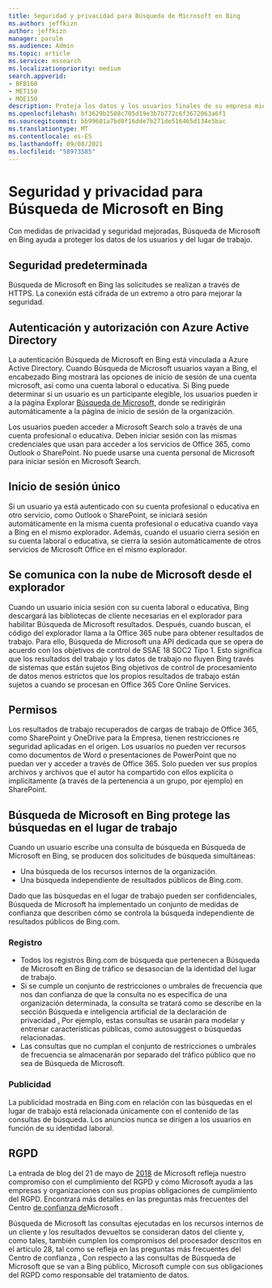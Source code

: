 ```yaml
---
title: Seguridad y privacidad para Búsqueda de Microsoft en Bing
ms.author: jeffkizn
author: jeffkizn
manager: parulm
ms.audience: Admin
ms.topic: article
ms.service: mssearch
ms.localizationpriority: medium
search.appverid:
- BFB160
- MET150
- MOE150
description: Proteja los datos y los usuarios finales de su empresa mientras proporciona información a los usuarios autorizados con Búsqueda de Microsoft en Bing
ms.openlocfilehash: bf3629b2508c705d19e3b7b772c6f3672063a6f1
ms.sourcegitcommit: bb99601a7bd0f16dde7b271de516465d134e5bac
ms.translationtype: MT
ms.contentlocale: es-ES
ms.lasthandoff: 09/08/2021
ms.locfileid: "58973585"
---
```

# <a name="security-and-privacy-for-microsoft-search-in-bing"></a>Seguridad y privacidad para Búsqueda de Microsoft en Bing

Con medidas de privacidad y seguridad mejoradas, Búsqueda de Microsoft en Bing ayuda a proteger los datos de los usuarios y del lugar de trabajo.

## <a name="secure-by-default"></a>Seguridad predeterminada

Búsqueda de Microsoft en Bing las solicitudes se realizan a través de HTTPS. La conexión está cifrada de un extremo a otro para mejorar la seguridad.
  
## <a name="authentication-and-authorization-with-azure-active-directory"></a>Autenticación y autorización con Azure Active Directory

La autenticación Búsqueda de Microsoft en Bing está vinculada a Azure Active Directory. Cuando Búsqueda de Microsoft usuarios vayan a Bing, el encabezado Bing mostrará las opciones de inicio de sesión de una cuenta microsoft, así como una cuenta laboral o educativa. Si Bing puede determinar si un usuario es un participante elegible, los usuarios pueden ir a la página Explorar [Búsqueda de Microsoft,](https://www.bing.com/business/explore) donde se redirigirán automáticamente a la página de inicio de sesión de la organización.

Los usuarios pueden acceder a Microsoft Search solo a través de una cuenta profesional o educativa. Deben iniciar sesión con las mismas credenciales que usan para acceder a los servicios de Office 365, como Outlook o SharePoint. No puede usarse una cuenta personal de Microsoft para iniciar sesión en Microsoft Search.

## <a name="single-sign-on"></a>Inicio de sesión único

Si un usuario ya está autenticado con su cuenta profesional o educativa en otro servicio, como Outlook o SharePoint, se iniciará sesión automáticamente en la misma cuenta profesional o educativa cuando vaya a Bing en el mismo explorador. Además, cuando el usuario cierra sesión en su cuenta laboral o educativa, se cierra la sesión automáticamente de otros servicios de Microsoft Office en el mismo explorador.
  
## <a name="communicates-with-the-microsoft-cloud-from-the-browser"></a>Se comunica con la nube de Microsoft desde el explorador

Cuando un usuario inicia sesión con su cuenta laboral o educativa, Bing descargará las bibliotecas de cliente necesarias en el explorador para habilitar Búsqueda de Microsoft resultados. Después, cuando buscan, el código del explorador llama a la Office 365 nube para obtener resultados de trabajo. Para ello, Búsqueda de Microsoft una API dedicada que se opera de acuerdo con los objetivos de control de SSAE 18 SOC2 Tipo 1. Esto significa que los resultados del trabajo y los datos de trabajo no fluyen Bing través de sistemas que están sujetos Bing objetivos de control de procesamiento de datos menos estrictos que los propios resultados de trabajo están sujetos a cuando se procesan en Office 365 Core Online Services.
  
## <a name="permissions"></a>Permisos

Los resultados de trabajo recuperados de cargas de trabajo de Office 365, como SharePoint y OneDrive para la Empresa, tienen restricciones re seguridad aplicadas en el origen. Los usuarios no pueden ver recursos como documentos de Word o presentaciones de PowerPoint que no puedan ver y acceder a través de Office 365. Solo pueden ver sus propios archivos y archivos que el autor ha compartido con ellos explícita o implícitamente (a través de la pertenencia a un grupo, por ejemplo) en SharePoint.

## <a name="microsoft-search-in-bing-protects-workplace-searches"></a>Búsqueda de Microsoft en Bing protege las búsquedas en el lugar de trabajo

Cuando un usuario escribe una consulta de búsqueda en Búsqueda de Microsoft en Bing, se producen dos solicitudes de búsqueda simultáneas:

- Una búsqueda de los recursos internos de la organización.
- Una búsqueda independiente de resultados públicos de Bing.com.

Dado que las búsquedas en el lugar de trabajo pueden ser confidenciales, Búsqueda de Microsoft ha implementado un conjunto de medidas de confianza que describen cómo se controla la búsqueda independiente de resultados públicos de Bing.com.

### <a name="logging"></a>Registro

- Todos los registros Bing.com de búsqueda que pertenecen a Búsqueda de Microsoft en Bing de tráfico se desasocian de la identidad del lugar de trabajo.
- Si se cumple un conjunto de restricciones o umbrales de frecuencia que nos dan confianza de que la consulta no es específica de una organización determinada, la consulta se tratará como se describe en la sección Búsqueda e inteligencia artificial de la declaración de privacidad [.](https://privacy.microsoft.com/privacystatement) Por ejemplo, estas consultas se usarán para modelar y entrenar características públicas, como autosuggest o búsquedas relacionadas.
- Las consultas que no cumplan el conjunto de restricciones o umbrales de frecuencia se almacenarán por separado del tráfico público que no sea de Búsqueda de Microsoft.

### <a name="advertising"></a>Publicidad

La publicidad mostrada en Bing.com en relación con las búsquedas en el lugar de trabajo está relacionada únicamente con el contenido de las consultas de búsqueda. Los anuncios nunca se dirigen a los usuarios en función de su identidad laboral.

## <a name="gdpr"></a>RGPD

La entrada de blog del 21 de mayo de [2018](https://blogs.microsoft.com/on-the-issues/2018/05/21/microsofts-commitment-to-gdpr-privacy-and-putting-customers-in-control-of-their-own-data/) de Microsoft refleja nuestro compromiso con el cumplimiento del RGPD y cómo Microsoft ayuda a las empresas y organizaciones con sus propias obligaciones de cumplimiento del RGPD. Encontrará más detalles en las preguntas más frecuentes del Centro [de confianza de](https://www.microsoft.com/trustcenter/privacy/gdpr/gdpr-faqs)Microsoft .

Búsqueda de Microsoft las consultas ejecutadas en los recursos internos de un cliente y los resultados devueltos se consideran datos del cliente y, como tales, también cumplen los compromisos del procesador descritos en el artículo 28, tal como se refleja en las preguntas más frecuentes del Centro de confianza [.](https://www.microsoft.com/trustcenter/privacy/gdpr/gdpr-faqs) Con respecto a las consultas de Búsqueda de Microsoft que se van a Bing público, Microsoft cumple con sus obligaciones del RGPD como responsable del tratamiento de datos.
